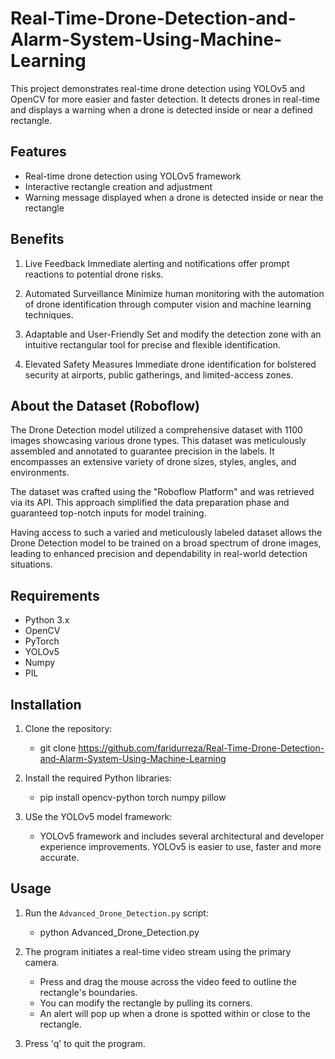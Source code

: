 # Real-Time-Drone-Detection-and-Alarm-System-Using-Machine-Learning

This project demonstrates real-time drone detection using  YOLOv5 and OpenCV for more easier and faster detection. It detects drones in real-time and displays a warning when a drone is detected inside or near a defined rectangle.


## Features

- Real-time drone detection using  YOLOv5 framework
- Interactive rectangle creation and adjustment
- Warning message displayed when a drone is detected inside or near the rectangle



## Benefits
1. Live Feedback
Immediate alerting and notifications offer prompt reactions to potential drone risks.

2. Automated Surveillance
Minimize human monitoring with the automation of drone identification through computer vision and machine learning techniques.

3. Adaptable and User-Friendly
Set and modify the detection zone with an intuitive rectangular tool for precise and flexible identification.

4. Elevated Safety Measures
Immediate drone identification for bolstered security at airports, public gatherings, and limited-access zones.


## About the Dataset (Roboflow)

The Drone Detection model utilized a comprehensive dataset with 1100 images showcasing various drone types. This dataset was meticulously assembled and annotated to guarantee precision in the labels. It encompasses an extensive variety of drone sizes, styles, angles, and environments.

The dataset was crafted using the "Roboflow Platform" and was retrieved via its API. This approach simplified the data preparation phase and guaranteed top-notch inputs for model training.

Having access to such a varied and meticulously labeled dataset allows the Drone Detection model to be trained on a broad spectrum of drone images, leading to enhanced precision and dependability in real-world detection situations.

## Requirements

- Python 3.x
- OpenCV
- PyTorch
- YOLOv5
- Numpy
- PIL

## Installation

1. Clone the repository:

   - git clone https://github.com/faridurreza/Real-Time-Drone-Detection-and-Alarm-System-Using-Machine-Learning

2. Install the required Python libraries:

   - pip install opencv-python torch numpy pillow

3. USe the YOLOv5 model framework:

   - YOLOv5 framework and includes several architectural and developer experience improvements. YOLOv5 is easier to use, faster and more accurate. 

## Usage

1. Run the `Advanced_Drone_Detection.py` script:
   - python Advanced_Drone_Detection.py

2. The program initiates a real-time video stream using the primary camera.
   - Press and drag the mouse across the video feed to outline the rectangle's boundaries.
   - You can modify the rectangle by pulling its corners.
   - An alert will pop up when a drone is spotted within or close to the rectangle.

3. Press 'q' to quit the program.
